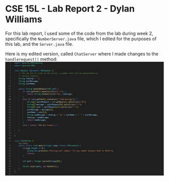 # CSE 15L - Lab Report 2 - Dylan Williams

For this lab report, I used some of the code from the lab during week 2, specifically the `NumberServer.java` file, which I edited for the purposes of this lab, and the `Server.java` file.

Here is my edited version, called `ChatServer` where I made changes to the `handlerequest()` method:
![image](Screenshot-2024-01-30-233242.png)
